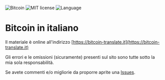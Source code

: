 ![Bitcoin](https://img.shields.io/badge/bitcoin-btc-orange) ![MIT license](https://img.shields.io/badge/license-MIT-blue) ![Language](https://img.shields.io/badge/language-ITA-green)

# Bitcoin in italiano

Il materiale è online all'indirizzo [https://bitcoin-translate.it](https://bitcoin-translate.it)

Gli errori e le omissioni (sicuramente) presenti sul sito sono tutte sotto la mia sola responsabilità.

Se avete commenti e/o migliorie da proporre aprite una [Issues](https://github.com/citizen010/bitcoin-translate/issues). 
